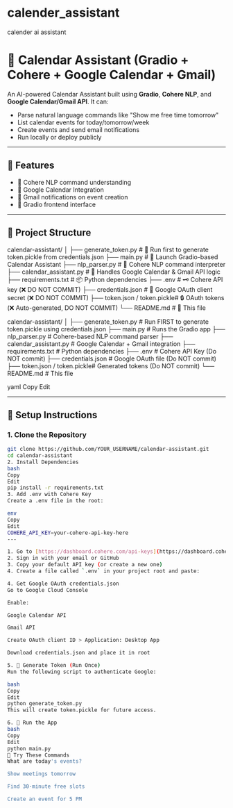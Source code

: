 # calender_assistant
 calender ai assistant


# 📅 Calendar Assistant (Gradio + Cohere + Google Calendar + Gmail)

An AI-powered Calendar Assistant built using **Gradio**, **Cohere NLP**, and **Google Calendar/Gmail API**. It can:
- Parse natural language commands like "Show me free time tomorrow"
- List calendar events for today/tomorrow/week
- Create events and send email notifications
- Run locally or deploy publicly

---

## 🚀 Features
- 🧠 Cohere NLP command understanding
- 📆 Google Calendar Integration
- 📧 Gmail notifications on event creation
- 🎤 Gradio frontend interface

---

## 📁 Project Structure
calendar-assistant/
│
├── generate_token.py        # 🔑 Run first to generate token.pickle from credentials.json
├── main.py                  # 🚀 Launch Gradio-based Calendar Assistant
├── nlp_parser.py            # 🧠 Cohere NLP command interpreter
├── calendar_assistant.py    # 📆 Handles Google Calendar & Gmail API logic
├── requirements.txt         # 📦 Python dependencies
├── .env                     # 🗝️ Cohere API key (❌ DO NOT COMMIT)
├── credentials.json         # 🔐 Google OAuth client secret (❌ DO NOT COMMIT)
├── token.json / token.pickle# 🔒 OAuth tokens (❌ Auto-generated, DO NOT COMMIT)
└── README.md                # 📘 This file


calendar-assistant/ │ ├── generate_token.py # Run FIRST to generate token.pickle using credentials.json ├── main.py # Runs the Gradio app ├── nlp_parser.py # Cohere-based NLP command parser ├── calendar_assistant.py # Google Calendar + Gmail integration ├── requirements.txt # Python dependencies ├── .env # Cohere API Key (Do NOT commit) ├── credentials.json # Google OAuth file (Do NOT commit) ├── token.json / token.pickle# Generated tokens (Do NOT commit) └── README.md # This file

yaml
Copy
Edit

---

## 🧰 Setup Instructions

### 1. Clone the Repository
```bash
git clone https://github.com/YOUR_USERNAME/calendar-assistant.git
cd calendar-assistant
2. Install Dependencies
bash
Copy
Edit
pip install -r requirements.txt
3. Add .env with Cohere Key
Create a .env file in the root:

env
Copy
Edit
COHERE_API_KEY=your-cohere-api-key-here
---

1. Go to [https://dashboard.cohere.com/api-keys](https://dashboard.cohere.com/api-keys)
2. Sign in with your email or GitHub
3. Copy your default API key (or create a new one)
4. Create a file called `.env` in your project root and paste:

4. Get Google OAuth credentials.json
Go to Google Cloud Console

Enable:

Google Calendar API

Gmail API

Create OAuth client ID > Application: Desktop App

Download credentials.json and place it in root

5. 🔑 Generate Token (Run Once)
Run the following script to authenticate Google:

bash
Copy
Edit
python generate_token.py
This will create token.pickle for future access.

6. 🚀 Run the App
bash
Copy
Edit
python main.py
🧪 Try These Commands
What are today's events?

Show meetings tomorrow

Find 30-minute free slots

Create an event for 5 PM


